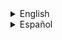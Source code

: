 <details><summary>English</summary>
<p>

### weapon_9mmAR

![image](../../../images/weapon_9mmAR.png)

Soporta la base [weapon_](weapon_.md)

### CVars

- weaponmode_mp5
  - 0 Se puede utilizar zoom con alternative fire.
  - 1 No se puede utilizar zoom con alternative fire.

- sk_plr_9mmAR_bullet
  - Daño de el arma al disparar.

### Capacidad

Cantidad de munición: 30

Capacidad maxima: 250

### Tipo de municion

| ammo_9mmAR | ammo_9mmbox | ammo_9mmclip | ammo_uziclip |
| :---: | :---: | :---: | :---: |
| ![image](../../../images/ammo_9mmAR.png) | ![image](../../../images/ammo_9mmbox.png) | ![image](../../../images/ammo_9mmclip.png) | ![image](../../../images/ammo_uziclip.png) |

Esta arma tambien tiene por nombre ``weapon_mp5`` pero es recomendable registrarla como ``weapon_9mmAR``

</p>
</details>


























<details><summary>Español</summary>
<p>

### weapon_9mmAR

![image](../../../images/weapon_9mmAR.png)

Soporta la base [weapon_](weapon_.md)

### CVars

- weaponmode_mp5
  - 0 Se puede utilizar zoom con alternative fire.
  - 1 No se puede utilizar zoom con alternative fire.

- sk_plr_9mmAR_bullet
  - Daño de el arma al disparar.

### Capacidad

Cantidad de munición: 30

Capacidad maxima: 250

### Tipo de municion

| ammo_9mmAR | ammo_9mmbox | ammo_9mmclip | ammo_uziclip |
| :---: | :---: | :---: | :---: |
| ![image](../../../images/ammo_9mmAR.png) | ![image](../../../images/ammo_9mmbox.png) | ![image](../../../images/ammo_9mmclip.png) | ![image](../../../images/ammo_uziclip.png) |

Esta arma tambien tiene por nombre ``weapon_mp5`` pero es recomendable registrarla como ``weapon_9mmAR``

</p>
</details>